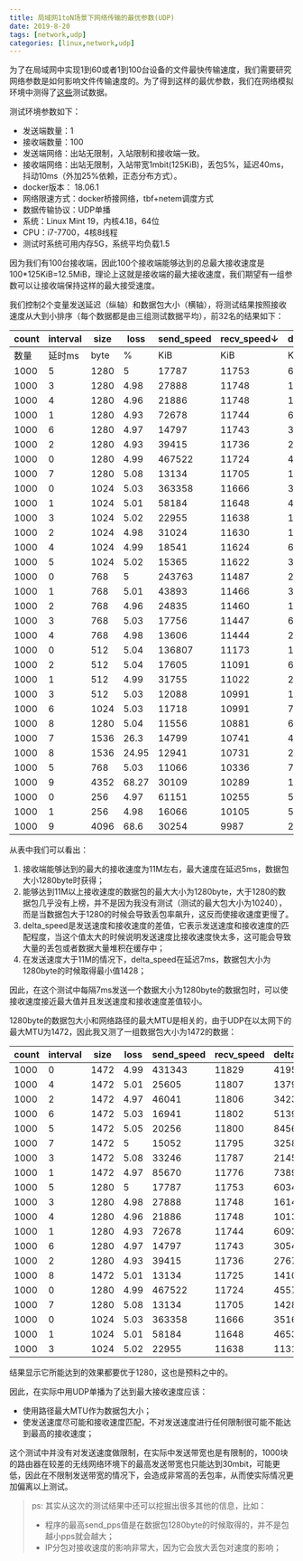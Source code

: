 ```yaml
---
title: 局域网1toN场景下网络传输的最优参数(UDP)
date: 2019-8-20
tags: [network,udp]
categories: [linux,network,udp]
---
```


为了在局域网中实现1到60或者1到100台设备的文件最快传输速度，我们需要研究网络参数是如何影响文件传输速度的。为了得到这样的最优参数，我们在网络模拟环境中测得了[这些](/data/server.log)测试数据。

测试环境参数如下：

- 发送端数量：1
- 接收端数量：100
- 发送端网络：出站无限制，入站限制和接收端一致。
- 接收端网络：出站无限制，入站带宽1mbit(125KiB)，丢包5%，延迟40ms，抖动10ms（外加25%依赖，正态分布方式）。
- docker版本： 18.06.1
- 网络限速方式：docker桥接网络，tbf+netem调度方式
- 数据传输协议：UDP单播
- 系统：Linux Mint 19，内核4.18，64位
- CPU：i7-7700，4核8线程
- 测试时系统可用内存5G，系统平均负载1.5

因为我们有100台接收端，因此100个接收端能够达到的总最大接收速度是100*125KiB=12.5MiB，理论上这就是接收端的最大接收速度，我们期望有一组参数可以让接收端保持这样的最大接受速度。

我们控制2个变量发送延迟（纵轴）和数据包大小（横轴），将测试结果按照接收速度从大到小排序（每个数据都是由三组测试数据平均），前32名的结果如下：

| count | interval | size | loss | send_speed | recv_speed↓ | delta_speed | send_pps | recv_pps |
| ---- | ---- | ---- | ---- | ---- | ---- | ---- | ---- | ---- |
| 数量 | 延时ms | byte | % | KiB | KiB | KiB | pps | pps |
| 1000 | 5 | 1280 | 5 | 17787 | 11753 | 6034 | 14170 | 9372 |
| 1000 | 3 | 1280 | 4.98 | 27888 | 11748 | 16140 | 22259 | 9375 |
| 1000 | 4 | 1280 | 4.96 | 21886 | 11748 | 10138 | 17452 | 9373 |
| 1000 | 1 | 1280 | 4.93 | 72678 | 11744 | 60935 | 58092 | 9368 |
| 1000 | 6 | 1280 | 4.97 | 14797 | 11743 | 3054 | 11779 | 9356 |
| 1000 | 2 | 1280 | 4.93 | 39415 | 11736 | 27678 | 31481 | 9366 |
| 1000 | 0 | 1280 | 4.99 | 467522 | 11724 | 455799 | 373966 | 9342 |
| 1000 | 7 | 1280 | 5.08 | 13134 | 11705 | 1428 | 10468 | 9307 |
| 1000 | 0 | 1024 | 5.03 | 363358 | 11666 | 351693 | 363306 | 11608 |
| 1000 | 1 | 1024 | 5.01 | 58184 | 11648 | 46536 | 58134 | 11579 |
| 1000 | 3 | 1024 | 5.02 | 22955 | 11638 | 11317 | 22907 | 11578 |
| 1000 | 2 | 1024 | 4.98 | 31024 | 11630 | 19395 | 30973 | 11565 |
| 1000 | 4 | 1024 | 4.99 | 18541 | 11624 | 6918 | 18491 | 11572 |
| 1000 | 5 | 1024 | 5.02 | 15365 | 11622 | 3743 | 15307 | 11574 |
| 1000 | 0 | 768 | 5 | 243763 | 11487 | 232276 | 324967 | 15262 |
| 1000 | 1 | 768 | 5.01 | 43893 | 11466 | 32427 | 58476 | 15242 |
| 1000 | 2 | 768 | 4.96 | 24835 | 11460 | 13375 | 33065 | 15239 |
| 1000 | 3 | 768 | 5.03 | 17756 | 11447 | 6309 | 23623 | 15212 |
| 1000 | 4 | 768 | 4.98 | 13606 | 11444 | 2162 | 18088 | 15206 |
| 1000 | 0 | 512 | 5.04 | 136807 | 11173 | 125634 | 273560 | 22297 |
| 1000 | 2 | 512 | 5.04 | 17605 | 11091 | 6514 | 35159 | 22129 |
| 1000 | 1 | 512 | 4.99 | 31755 | 11022 | 20733 | 63461 | 21993 |
| 1000 | 3 | 512 | 5.03 | 12088 | 10991 | 1098 | 24127 | 21929 |
| 1000 | 6 | 1024 | 5.03 | 11718 | 10991 | 727 | 11670 | 10940 |
| 1000 | 8 | 1280 | 5.04 | 11556 | 10881 | 674 | 9206 | 8654 |
| 1000 | 7 | 1536 | 26.3 | 14799 | 10741 | 4058 | 9815 | 7110 |
| 1000 | 8 | 1536 | 24.95 | 12941 | 10731 | 2210 | 8571 | 7103 |
| 1000 | 5 | 768 | 5.03 | 11066 | 10336 | 730 | 14710 | 13734 |
| 1000 | 9 | 4352 | 68.27 | 30109 | 10289 | 19819 | 7037 | 2376 |
| 1000 | 0 | 256 | 4.97 | 61151 | 10255 | 50896 | 244556 | 40972 |
| 1000 | 1 | 256 | 4.98 | 16066 | 10105 | 5961 | 64216 | 40371 |
| 1000 | 9 | 4096 | 68.6 | 30254 | 9987 | 20267 | 7513 | 2447 |


从表中我们可以看出：

1. 接收端能够达到的最大的接收速度为11M左右，最大速度在延迟5ms，数据包大小1280byte时获得；
2. 能够达到11M以上接收速度的数据包的最大大小为1280byte，大于1280的数据包几乎没有上榜，并不是因为我没有测试（测试的最大包大小为10240），而是当数据包大于1280的时候会导致丢包率飙升，这反而使接收速度更慢了。
3. delta_speed是发送速度和接收速度的差值，它表示发送速度和接收速度的匹配程度，当这个值太大的时候说明发送速度比接收速度快太多，这可能会导致大量的丢包或者数据大量堆积在缓存中；
4. 在发送速度大于11M的情况下，delta_speed在延迟7ms，数据包大小为1280byte的时候取得最小值1428；

因此，在这个测试中每隔7ms发送一个数据大小为1280byte的数据包时，可以使接收速度接近最大值并且发送速度和接收速度差值较小。

1280byte的数据包大小和网络路径的最大MTU是相关的，由于UDP在以太网下的最大MTU为1472，因此我又测了一组数据包大小为1472的数据：

| count | interval | size | loss | send_speed | recv_speed | delta_speed | send_pps | recv_pps |
| ----- | -------- | ---- | ---- | ---------- | ---------- | ----------- | -------- | -------- |
| 1000  | 0        | 1472 | 4.99 | 431343     | 11829      | 419514      | 300015   | 8188     |
| 1000  | 4        | 1472 | 5.01 | 25605      | 11807      | 13798       | 17762    | 8189     |
| 1000  | 2        | 1472 | 4.97 | 46041      | 11806      | 34235       | 31980    | 8183     |
| 1000  | 6        | 1472 | 5.03 | 16941      | 11802      | 5139        | 11729    | 8189     |
| 1000  | 5        | 1472 | 5.05 | 20256      | 11800      | 8456        | 14048    | 8184     |
| 1000  | 7        | 1472 | 5    | 15052      | 11795      | 3258        | 10425    | 8174     |
| 1000  | 3        | 1472 | 5.08 | 33246      | 11787      | 21459       | 23079    | 8172     |
| 1000  | 1        | 1472 | 4.97 | 85670      | 11776      | 73894       | 59547    | 8157     |
| 1000  | 5        | 1280 | 5    | 17787      | 11753      | 6034        | 14170    | 9372     |
| 1000  | 3        | 1280 | 4.98 | 27888      | 11748      | 16140       | 22259    | 9375     |
| 1000  | 4        | 1280 | 4.96 | 21886      | 11748      | 10138       | 17452    | 9373     |
| 1000  | 1        | 1280 | 4.93 | 72678      | 11744      | 60935       | 58092    | 9368     |
| 1000  | 6        | 1280 | 4.97 | 14797      | 11743      | 3054        | 11779    | 9356     |
| 1000  | 2        | 1280 | 4.93 | 39415      | 11736      | 27678       | 31481    | 9366     |
| 1000  | 8        | 1472 | 5.01 | 13134      | 11725      | 1410        | 9081     | 8114     |
| 1000  | 0        | 1280 | 4.99 | 467522     | 11724      | 455799      | 373966   | 9342     |
| 1000  | 7        | 1280 | 5.08 | 13134      | 11705      | 1428        | 10468    | 9307     |
| 1000  | 0        | 1024 | 5.03 | 363358     | 11666      | 351693      | 363306   | 11608    |
| 1000  | 1        | 1024 | 5.01 | 58184      | 11648      | 46536       | 58134    | 11579    |
| 1000  | 3        | 1024 | 5.02 | 22955      | 11638      | 11317       | 22907    | 11578    |

结果显示它所能达到的效果都要优于1280，这也是预料之中的。

因此，在实际中用UDP单播为了达到最大接收速度应该：

- 使用路径最大MTU作为数据包大小；
- 使发送速度尽可能和接收速度匹配，不对发送速度进行任何限制很可能不能达到最高的接收速度；

这个测试中并没有对发送速度做限制，在实际中发送带宽也是有限制的，1000块的路由器在较差的无线网络环境下的最高发送带宽也只能达到30mbit，可能更低，因此在不限制发送带宽的情况下，会造成非常高的丢包率，从而使实际情况更加偏离以上测试。



> ps: 其实从这次的测试结果中还可以挖掘出很多其他的信息，比如：
>
> - 程序的最高send_pps值是在数据包1280byte的时候取得的，并不是包越小pps就会越大；
> - IP分包对接收速度的影响非常大，因为它会放大丢包对速度的影响；

